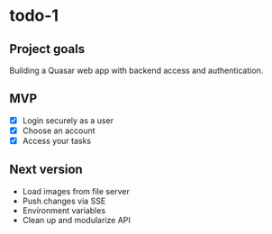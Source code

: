 # todo-1
## Project goals
Building a Quasar web app with backend access and authentication.

## MVP
- [x] Login securely as a user
- [x] Choose an account
- [x] Access your tasks

## Next version
- Load images from file server
- Push changes via SSE
- Environment variables
- Clean up and modularize API